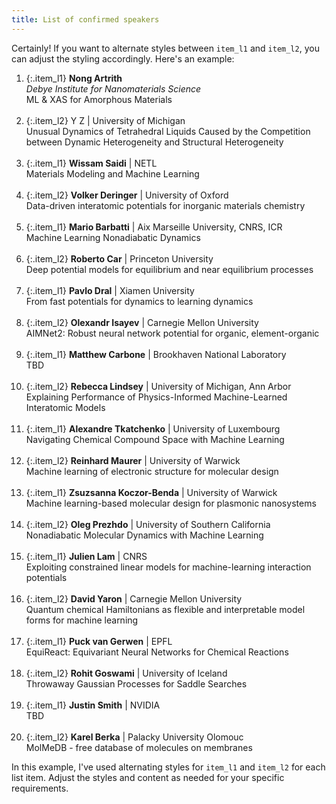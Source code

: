 ```yaml
---
title: List of confirmed speakers
---
```


<style>
  .item_l1 {
    font-size: 0.8em; 
    line-height: 150%; 
    border-radius: 10px; 
    padding: 4px;
    background-color: #6cc58d4d;
    margin-bottom: 10px;
    text-align: justify;
  }

  .item_l2 {
    font-size: 0.8em; 
    line-height: 150%; 
    border-radius: 10px; 
    padding: 4px;
    background-color: #e8dddc;
    margin-bottom: 5px;
  }
  .item_l3 {
    font-size: 0.6em; 
  }

</style>
<!-- {: style="font-size: 0.8em; line-height: 120%; border-radius: 10px; padding: 10px"} -->

Certainly! If you want to alternate styles between `item_l1` and `item_l2`, you can adjust the styling accordingly. Here's an example:

1. {:.item_l1} **Nong Artrith**  
   *Debye Institute for Nanomaterials Science*  
   ML & XAS for Amorphous Materials  
   <br> 
2. {:.item_l2} Y	Z | University of Michigan  
   Unusual Dynamics of Tetrahedral Liquids Caused by the Competition between Dynamic Heterogeneity and Structural Heterogeneity  
   <br>    
3. {:.item_l1} **Wissam Saidi** | NETL  
   Materials Modeling and Machine Learning  
   <br>
4. {:.item_l2} **Volker Deringer** | University of Oxford  
   Data-driven interatomic potentials for inorganic materials chemistry  
   <br>
5. {:.item_l1} **Mario Barbatti** | Aix Marseille University, CNRS, ICR  
   Machine Learning Nonadiabatic Dynamics  
   <br>
6. {:.item_l2} **Roberto Car** | Princeton University  
   Deep potential models for equilibrium and near equilibrium processes  
   <br>
7. {:.item_l1} **Pavlo Dral** | Xiamen University  
   From fast potentials for dynamics to learning dynamics  
   <br> 
8. {:.item_l2} **Olexandr Isayev** | Carnegie Mellon University  
   AIMNet2: Robust neural network potential for organic, element-organic  
   <br>
9. {:.item_l1} **Matthew Carbone** | Brookhaven National Laboratory  
   TBD  
   <br>
10. {:.item_l2} **Rebecca Lindsey** | University of Michigan, Ann Arbor  
    Explaining Performance of Physics-Informed Machine-Learned Interatomic Models  
    <br>
11. {:.item_l1} **Alexandre Tkatchenko** | University of Luxembourg  
    Navigating Chemical Compound Space with Machine Learning  
    <br>
12. {:.item_l2} **Reinhard Maurer** | University of Warwick  
    Machine learning of electronic structure for molecular design  
    <br>
13. {:.item_l1} **Zsuzsanna Koczor-Benda** | University of Warwick  
    Machine learning-based molecular design for plasmonic nanosystems  
    <br>
14. {:.item_l2} **Oleg Prezhdo** | University of Southern California  
    Nonadiabatic Molecular Dynamics with Machine Learning  
    <br>
15. {:.item_l1} **Julien Lam** | CNRS  
    Exploiting constrained linear models for machine-learning interaction potentials  
    <br>
16. {:.item_l2} **David Yaron** | Carnegie Mellon University  
    Quantum chemical Hamiltonians as flexible and interpretable model forms for machine learning  
    <br>
17. {:.item_l1} **Puck van Gerwen** | EPFL  
    EquiReact: Equivariant Neural Networks for Chemical Reactions  
    <br>
18. {:.item_l2} **Rohit Goswami** | University of Iceland  
    Throwaway Gaussian Processes for Saddle Searches  
    <br>
19. {:.item_l1} **Justin Smith** | NVIDIA  
    TBD  
    <br>
20. {:.item_l2} **Karel Berka** | Palacky University Olomouc  
    MolMeDB - free database of molecules on membranes 
    <br>

In this example, I've used alternating styles for `item_l1` and `item_l2` for each list item. Adjust the styles and content as needed for your specific requirements.
<!-- {: style="font-size: 0.8em; line-height: 120%; border-radius: 10px; padding: 10px"} -->
